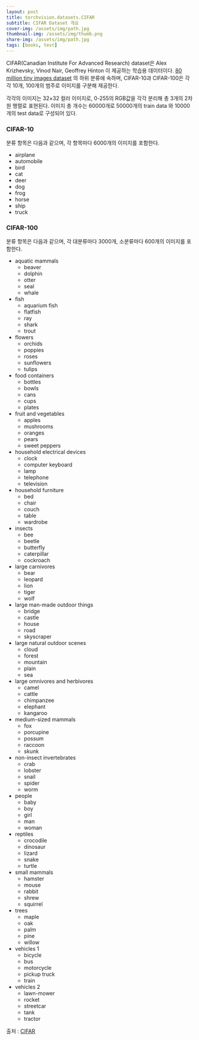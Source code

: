 ```yaml
---
layout: post
title: torchvision.datasets.CIFAR
subtitle: CIFAR Dataset 개요
cover-img: /assets/img/path.jpg
thumbnail-img: /assets/img/thumb.png
share-img: /assets/img/path.jpg
tags: [books, test]
---
```


CIFAR(Canadian Institute For Advanced Research) dataset은 Alex Krizhevsky, Vinod Nair, Geoffrey Hinton 이 제공하는 학습용 데이터이다. [80 million tiny images dataset](http://groups.csail.mit.edu/vision/TinyImages/) 의 하위 분류에 속하며, CIFAR-10과 CIFAR-100은 각각 10개, 100개의 범주로 이미지를 구분해 제공한다.

각각의 이미지는 32×32 컬러 이미지로, 0-255의 RGB값을 각각 분리해 총 3개의 2차원 행렬로 표현된다. 이미지 총 개수는 60000개로 50000개의 train data 와 10000개의 test data로 구성되어 있다.

### CIFAR-10
분류 항목은 다음과 같으며, 각 항목마다 6000개의 이미지를 포함한다.
- airplane										
- automobile										
- bird										
- cat										
- deer										
- dog										
- frog										
- horse										
- ship										
- truck

### CIFAR-100
분류 항목은 다음과 같으며, 각 대분류마다 3000개, 소분류마다 600개의 이미지를 포함한다.
- aquatic mammals
  - beaver
  - dolphin
  - otter
  - seal
  - whale
- fish
  - aquarium fish
  - flatfish
  - ray
  - shark
  - trout
- flowers
  - orchids
  - poppies
  - roses
  - sunflowers
  - tulips
- food containers
  - bottles
  - bowls
  - cans
  - cups
  - plates
- fruit and vegetables
  - apples
  - mushrooms
  - oranges
  - pears
  - sweet peppers
- household electrical devices
  - clock
  - computer keyboard
  - lamp
  - telephone
  - television
- household furniture
  - bed
  - chair
  - couch
  - table
  - wardrobe
- insects
  - bee
  - beetle
  - butterfly
  - caterpillar
  - cockroach
- large carnivores
  - bear
  - leopard
  - lion
  - tiger
  - wolf
- large man-made outdoor things
  - bridge
  - castle
  - house
  - road
  - skyscraper
- large natural outdoor scenes
  - cloud
  - forest
  - mountain
  - plain
  - sea
- large omnivores and herbivores
  - camel
  - cattle
  - chimpanzee
  - elephant
  - kangaroo
- medium-sized mammals
  - fox
  - porcupine
  - possum
  - raccoon
  - skunk
- non-insect invertebrates
  - crab
  - lobster
  - snail
  - spider
  - worm
- people
  - baby
  - boy
  - girl
  - man
  - woman
- reptiles
  - crocodile
  - dinosaur
  - lizard
  - snake
  - turtle
- small mammals
  - hamster
  - mouse
  - rabbit
  - shrew
  - squirrel
- trees
  - maple
  - oak
  - palm
  - pine
  - willow
- vehicles 1
  - bicycle
  - bus
  - motorcycle
  - pickup truck
  - train
- vehicles 2
  - lawn-mower
  - rocket
  - streetcar
  - tank
  - tractor

출처 : [CIFAR](https://www.cs.toronto.edu/~kriz/cifar.html)
